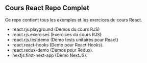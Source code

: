## Cours React Repo Complet

Ce repo contient tous les exemples et les exercices du cours React.  

- react.rjs.playground (Demos du cours RJS)
- react.rjs.exercises (Exercices du cours RJS)
- react.rjs.testdemo (Demo tests unitaires pour React)
- react.react-hooks (Demo pour React Hooks).
- react.redux-demo (Demos pour Redux).
- nextjs.first-next-app (Demo NextJS).
